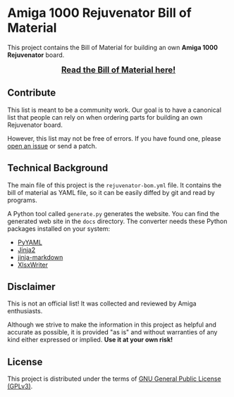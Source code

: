 # Amiga 1000 Rejuvenator Bill of Material

This project contains the Bill of Material for building an own **Amiga 1000 Rejuvenator** board.

<div style="text-align:center;font-size:130%;font-weight:bold">
<a href="https://shred.github.io/rejuvenator-bom/">Read the Bill of Material here!</a>
</div>

## Contribute

This list is meant to be a community work. Our goal is to have a canonical list that people can rely on when ordering parts for building an own Rejuvenator board.

However, this list may not be free of errors. If you have found one, please [open an issue](https://github.com/shred/rejuvenator-bom/issues) or send a patch.

## Technical Background

The main file of this project is the `rejuvenator-bom.yml` file. It contains the bill of material as YAML file, so it can be easily diffed by git and read by programs.

A Python tool called `generate.py` generates the website. You can find the generated web site in the `docs` directory. The converter needs these Python packages installed on your system:

* [PyYAML](https://pypi.org/project/PyYAML/)
* [Jinja2](https://pypi.org/project/Jinja2/)
* [jinja-markdown](https://pypi.org/project/jinja-markdown/)
* [XlsxWriter](https://pypi.org/project/XlsxWriter/)

## Disclaimer

This is not an official list! It was collected and reviewed by Amiga enthusiasts.

Although we strive to make the information in this project as helpful and accurate as possible, it is provided "as is" and without warranties of any kind either expressed or implied. **Use it at your own risk!**

## License

This project is distributed under the terms of [GNU General Public License (GPLv3)](https://www.gnu.org/licenses/gpl-3.0.en.html#content).
